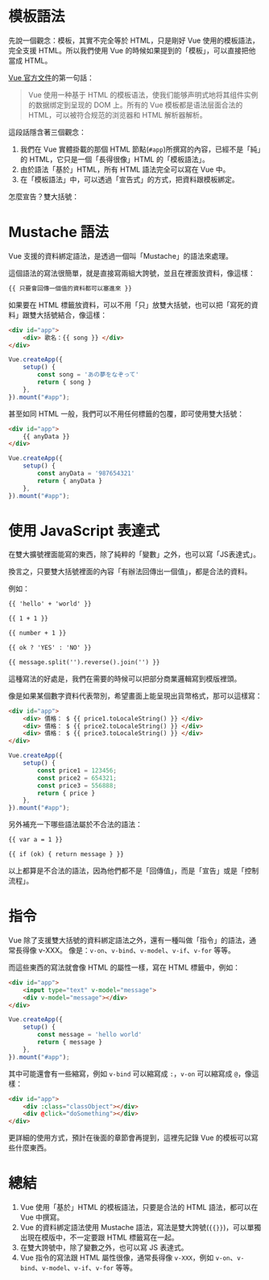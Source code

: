 # 模板語法
先說一個觀念：模板，其實不完全等於 HTML，只是剛好 Vue 使用的模板語法，完全支援 HTML。所以我們使用 Vue 的時候如果提到的「模板」，可以直接把他當成 HTML。


[Vue 官方文件](https://cn.vuejs.org/guide/essentials/template-syntax.html)的第一句話：
> Vue 使用一种基于 HTML 的模板语法，使我们能够声明式地将其组件实例的数据绑定到呈现的 DOM 上。所有的 Vue 模板都是语法层面合法的 HTML，可以被符合规范的浏览器和 HTML 解析器解析。

這段話隱含著三個觀念：
1. 我們在 Vue 實體掛載的那個 HTML 節點(`#app`)所撰寫的內容，已經不是「純」的 HTML，它只是一個「長得很像」HTML 的「模板語法」。
2. 由於語法「基於」HTML，所有 HTML 語法完全可以寫在 Vue 中。
3. 在「模板語法」中，可以透過「宣告式」的方式，把資料跟模板綁定。

怎麼宣告？雙大括號：

# Mustache 語法
Vue 支援的資料綁定語法，是透過一個叫「Mustache」的語法來處理。

這個語法的寫法很簡單，就是直接寫兩組大誇號，並且在裡面放資料，像這樣：
```html
{{ 只要會回傳一個值的資料都可以塞進來 }}
```

如果要在 HTML 標籤放資料，可以不用「只」放雙大括號，也可以把「寫死的資料」跟雙大括號結合，像這樣：

```html
<div id="app">
    <div> 歌名：{{ song }} </div>
</div>
```
```js
Vue.createApp({
    setup() {
        const song = 'あの夢をなぞって'
        return { song }
    },
}).mount("#app");

```

甚至如同 HTML 一般，我們可以不用任何標籤的包覆，即可使用雙大括號：

```html
<div id="app">
    {{ anyData }}
</div>
```
```js
Vue.createApp({
    setup() {
        const anyData = '987654321'
        return { anyData }
    },
}).mount("#app");
```


# 使用 JavaScript 表達式

在雙大擴號裡面能寫的東西，除了純粹的「變數」之外，也可以寫「JS表達式」。

換言之，只要雙大括號裡面的內容「有辦法回傳出一個值」，都是合法的資料。

例如：
```html
{{ 'hello' + 'world' }}

{{ 1 + 1 }}

{{ number + 1 }}

{{ ok ? 'YES' : 'NO' }}

{{ message.split('').reverse().join('') }}
```

這種寫法的好處是，我們在需要的時候可以把部分商業邏輯寫到模版裡頭。  

像是如果某個數字資料代表幣別，希望畫面上能呈現出貨幣格式，那可以這樣寫：
```html
<div id="app">
    <div> 價格： $ {{ price1.toLocaleString() }} </div>
    <div> 價格： $ {{ price2.toLocaleString() }} </div>
    <div> 價格： $ {{ price3.toLocaleString() }} </div>
</div>
```
```js
Vue.createApp({
    setup() {
        const price1 = 123456;
        const price2 = 654321;
        const price3 = 556888;
        return { price }
    },
}).mount("#app");
```

另外補充一下哪些語法屬於不合法的語法：
```html
{{ var a = 1 }}

{{ if (ok) { return message } }}
```
以上都算是不合法的語法，因為他們都不是「回傳值」，而是「宣告」或是「控制流程」。


# 指令
Vue 除了支援雙大括號的資料綁定語法之外，還有一種叫做「指令」的語法，通常長得像 v-XXX。 
像是：`v-on`、`v-bind`、`v-model`、`v-if`、`v-for` 等等。

而這些東西的寫法就會像 HTML 的屬性一樣，寫在 HTML 標籤中，例如：
```html
<div id="app">
    <input type="text" v-model="message">
    <div v-model="message"></div>
</div>
```
```js
Vue.createApp({
    setup() {
        const message = 'hello world'
        return { message }
    },
}).mount("#app");
```

其中可能還會有一些縮寫，例如 `v-bind` 可以縮寫成 `:`，`v-on` 可以縮寫成 `@`，像這樣：
```html
<div id="app">
    <div :class="classObject"></div>
    <div @click="doSomething"></div>
</div>
```

更詳細的使用方式，預計在後面的章節會再提到，這裡先記錄 Vue 的模板可以寫些什麼東西。


# 總結
1. Vue 使用「基於」HTML 的模板語法，只要是合法的 HTML 語法，都可以在 Vue 中撰寫。
2. Vue 的資料綁定語法使用 Mustache 語法，寫法是雙大誇號(`{{}}`)，可以單獨出現在模版中，不一定要跟 HTML 標籤寫在一起。
3. 在雙大誇號中，除了變數之外，也可以寫 JS 表達式。
4. Vue 指令的寫法跟 HTML 屬性很像，通常長得像 `v-XXX`，例如 `v-on`、`v-bind`、`v-model`、`v-if`、`v-for` 等等。